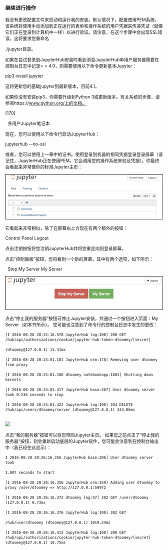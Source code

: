 ### 继续进行操作

我没有更改配置文件来启动和运行我的安装。默认情况下，配置使用PEM系统，该系统将使用手动添加到正在运行的表单和操作系统的用户凭据来传递凭证（就像它们正在登录到计算机中一样）以进行验证。请注意，在这个步骤中会出现SSL错误，这将要求您重命名

./jupyter目录。

如果在尝试登录到JupyterHub安装时看到消息JupyterHub单用户服务器需要在控制台日志中记录> = 4.0，则需要使用以下命令更新基本Jupyter：

pip3 install jupyter


这将更新您的基础jupyter到最新版本，目前4.1。

如果你没有安装pip3，你需要升级到Python 3或更新版本。有关系统的步骤，请参阅https://www.python.org/上的文档。
 


[170]

 
多用户Jupyter笔记本

现在，您可以使用以下命令行启动JupyterHub：

jupyterhub --no-ssl

或者，您可以使用上一章中的证书。使用登录到机器的相同凭据登录登录屏幕（请记住，JupyterHub正在使用PEM，它会调用您的操作系统来验证凭据）。你最终会看起来非常像你的标准Jupyter主页：

![](/assets/不v.jpg)

它看起来非常相似，除了在屏幕右上方现在有两个额外的按钮：

  Control Panel 
  Logout

点击注销按钮将您注销JupyterHub并将您重定向到登录屏幕。

点击“控制面板”按钮，您将看到一个新的屏幕，其中有两个选项，如下所示：

   Stop My Server 
   My Server
   
 ![](/assets/评论.jpg)
 
 点击“停止我的服务器”按钮可停止Jupyter安装，并通过一个按钮进入页面：My Server（如本节所示）。 您可能也注意到了命令行的控制台日志中发生的更改：
 



```
[I 2016-08-28 20:22:16.578 JupyterHub log:100] 200 GET /hub/api/authorizations/cookie/jupyter-hub-token-dtoomey/[secret]

(dtoomey@127.0.0.1) 13.31ms

[I 2016-08-28 20:23:01.181 JupyterHub orm:178] Removing user dtoomey from proxy

[I 2016-08-28 20:23:01.186 dtoomey notebookapp:1083] Shutting down kernels

[I 2016-08-28 20:23:01.417 JupyterHub base:367] User dtoomey server took 0.236 seconds to stop

[I 2016-08-28 20:23:01.422 JupyterHub log:100] 204 DELETE /hub/api/users/dtoomey/server (dtoomey@127.0.0.1) 243.06ms


```
![](/assets/闩.jpg)

点击“我的服务器”按钮可以将您带回Jupyter主页。 如果您之前点击了“停止我的服务器”按钮，则会重新启动底层的Jupyter软件，您可能会注意到在控制台输出中（我已经在此显示）：




```
I 2016-08-28 20:26:16.356 JupyterHub base:306] User dtoomey server took

1.007 seconds to start

[I 2016-08-28 20:26:16.356 JupyterHub orm:159] Adding user dtoomey to proxy /user/dtoomey => http://127.0.0.1:50972

[I 2016-08-28 20:26:16.372 dtoomey log:47] 302 GET /user/dtoomey (127.0.0.1) 0.73ms

[I 2016-08-28 20:26:16.376 JupyterHub log:100] 302 GET

/hub/user/dtoomey (dtoomey@127.0.0.1) 1019.24ms

[I 2016-08-28 20:26:16.413 JupyterHub log:100] 200 GET /hub/api/authorizations/cookie/jupyter-hub-token-dtoomey/[secret] (dtoomey@127.0.0.1) 10.75ms



```







